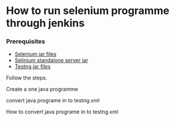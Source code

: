 # How to run selenium programme through jenkins
### Prerequisites 
*   [Selenium jar files](http://docs.seleniumhq.org/download/) 
*   [Selinium standalone server jar](http://docs.seleniumhq.org/download/) 
*   [Testng jar files](http://testng.org/doc/download.html) 
<p> Follow the steps.</p>

<p>Create a one java programme</p>
<p>convert java programe in to testng.xml</p>
<p>How to convert java programe in to testng.xml</p>
